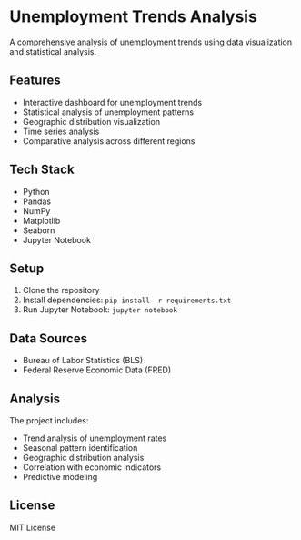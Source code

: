 # Unemployment Trends Analysis

A comprehensive analysis of unemployment trends using data visualization and statistical analysis.

## Features
- Interactive dashboard for unemployment trends
- Statistical analysis of unemployment patterns
- Geographic distribution visualization
- Time series analysis
- Comparative analysis across different regions

## Tech Stack
- Python
- Pandas
- NumPy
- Matplotlib
- Seaborn
- Jupyter Notebook

## Setup
1. Clone the repository
2. Install dependencies: `pip install -r requirements.txt`
3. Run Jupyter Notebook: `jupyter notebook`

## Data Sources
- Bureau of Labor Statistics (BLS)
- Federal Reserve Economic Data (FRED)

## Analysis
The project includes:
- Trend analysis of unemployment rates
- Seasonal pattern identification
- Geographic distribution analysis
- Correlation with economic indicators
- Predictive modeling

## License
MIT License 